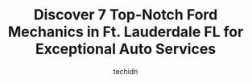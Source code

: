 ---
layout: ampstory
image: https://images.unsplash.com/photo-1522120177514-2b16ebe5634d?ixlib=rb-4.0.3&ixid=MnwxMjA3fDB8MHxwaG90by1wYWdlfHx8fGVufDB8fHx8&auto=format&fit=crop&w=640&h=853&q=80
author: techidn
featured: false
description: Entrust your vehicle to the 7 best Ford Mechanic in Ft. Lauderdale FL, USA and experience the difference they can make. With their extensive knowledge, state-of-the-art facilities, and commi
title: Discover 7 Top-Notch Ford Mechanics in Ft. Lauderdale FL for Exceptional Auto Services
cover:
   title: Discover 7 Top-Notch Ford Mechanics in Ft. Lauderdale FL for Exceptional Auto Services
   subtitle: Rickpate
   background: https://images.unsplash.com/photo-1522120177514-2b16ebe5634d?ixlib=rb-4.0.3&ixid=MnwxMjA3fDB8MHxwaG90by1wYWdlfHx8fGVufDB8fHx8&auto=format&fit=crop&w=640&h=853&q=80

pages: 
 - layout: thirds
   top: <h1>#1 Baez Auto Repair</h1>
   bottom: "<p>This place is super dope. I have gone here a couple times now and evert time I go, I am never disappointed. Great service, great people. Highly recommend checking this pl</p>"
   background: https://www.knot35.com/toplist/wp-content/uploads/2023/06/best-ford-mechanic-1-in-ft-lauderdale-fl-1685834478.jpeg
   backgroundblur: true
 - layout: thirds
   top: <h1>#2 Fast Lane Autoshop LLC</h1>
   bottom: "<p>813 NW 1st St, Fort Lauderdale, FL 33311, United States</p>"
   background: https://www.knot35.com/toplist/wp-content/uploads/2023/06/best-ford-mechanic-2-in-ft-lauderdale-fl-1685834478.jpeg
   cta:
      link: https://www.knot35.com/toplist/discover-7-top-notch-ford-mechanics-in-ft-lauderdale-fl-for-exceptional-auto-services/
      text: Discover 7 Top-Notch Ford Mechanics in Ft. Lauderdale FL for Exceptional Auto Services
 - layout: thirds
   top: <h1>#3 RNW Automotive</h1>
   bottom: "<p>728 NW 6th Ave, Fort Lauderdale, FL 33311, United States</p>"
   background: https://www.knot35.com/toplist/wp-content/uploads/2023/06/best-ford-mechanic-3-in-ft-lauderdale-fl-1685834479.jpeg
   cta:
      link: https://www.knot35.com/toplist/discover-7-top-notch-ford-mechanics-in-ft-lauderdale-fl-for-exceptional-auto-services/
      text: Discover 7 Top-Notch Ford Mechanics in Ft. Lauderdale FL for Exceptional Auto Services
 - layout: thirds
   top: <h1>#4 Downtown Auto Repair and Collision Center</h1>
   bottom: "<p>819 NW 7th Ave, Fort Lauderdale, FL 33311, United States</p>"
   background: https://images.unsplash.com/photo-1536745287225-21d689278fd1?ixlib=rb-4.0.3&ixid=MnwxMjA3fDB8MHxwaG90by1wYWdlfHx8fGVufDB8fHx8&auto=format&fit=crop&w=640&h=853&q=80
   cta:
      link: https://www.knot35.com/toplist/discover-7-top-notch-ford-mechanics-in-ft-lauderdale-fl-for-exceptional-auto-services/
      text: Discover 7 Top-Notch Ford Mechanics in Ft. Lauderdale FL for Exceptional Auto Services
 - layout: thirds
   top: <h1>#5 S&H Auto Care & Sales INC</h1>
   bottom: "<p>4741 Ravenswood Rd, Fort Lauderdale, FL 33312, United States</p>"
   background: https://images.unsplash.com/photo-1580610447943-1bfbef5efe07?ixlib=rb-4.0.3&ixid=MnwxMjA3fDB8MHxwaG90by1wYWdlfHx8fGVufDB8fHx8&auto=format&fit=crop&w=640&h=853&q=80
   cta:
      link: https://www.knot35.com/toplist/discover-7-top-notch-ford-mechanics-in-ft-lauderdale-fl-for-exceptional-auto-services/
      text: Discover 7 Top-Notch Ford Mechanics in Ft. Lauderdale FL for Exceptional Auto Services
 - layout: thirds
   top: <h1>#6 Auto Works</h1>
   bottom: "<p>721 NW 7th Terrace, Fort Lauderdale, FL 33311, United States</p>"
   background: https://images.unsplash.com/photo-1496096265110-f83ad7f96608?ixlib=rb-4.0.3&ixid=MnwxMjA3fDB8MHxwaG90by1wYWdlfHx8fGVufDB8fHx8&auto=format&fit=crop&w=640&h=853&q=80
   cta:
      link: https://www.knot35.com/toplist/discover-7-top-notch-ford-mechanics-in-ft-lauderdale-fl-for-exceptional-auto-services/
      text: Discover 7 Top-Notch Ford Mechanics in Ft. Lauderdale FL for Exceptional Auto Services
 - layout: thirds
   top: <h1>#7 Martenson Performance LLC</h1>
   bottom: "<p>1314 SW 1st Ave #1, Fort Lauderdale, FL 33315, United States</p>"
   background: https://images.unsplash.com/photo-1540457036297-448b6b99e91c?ixlib=rb-4.0.3&ixid=MnwxMjA3fDB8MHxwaG90by1wYWdlfHx8fGVufDB8fHx8&auto=format&fit=crop&w=640&h=853&q=80
   cta:
      link: https://www.knot35.com/toplist/discover-7-top-notch-ford-mechanics-in-ft-lauderdale-fl-for-exceptional-auto-services/
      text: Discover 7 Top-Notch Ford Mechanics in Ft. Lauderdale FL for Exceptional Auto Services
 - layout: thirds
   middle: Continue reading...
   background: https://images.unsplash.com/photo-1552083974-186346191183?ixlib=rb-4.0.3&ixid=MnwxMjA3fDB8MHxwaG90by1wYWdlfHx8fGVufDB8fHx8&auto=format&fit=crop&w=640&h=853&q=80
   cta:
      link: https://www.knot35.com/toplist/discover-7-top-notch-ford-mechanics-in-ft-lauderdale-fl-for-exceptional-auto-services/
      text: Discover 7 Top-Notch Ford Mechanics in Ft. Lauderdale FL for Exceptional Auto Services
      
---